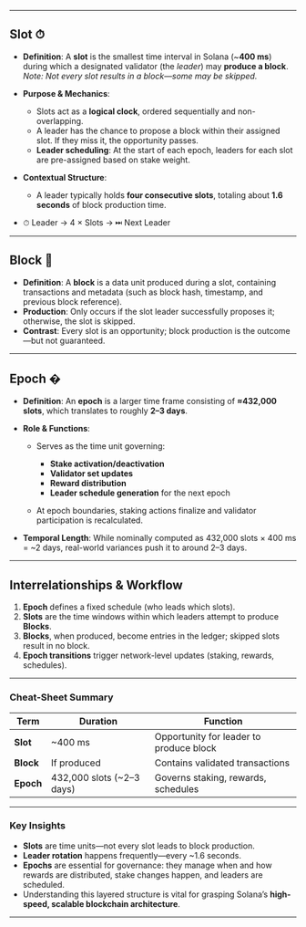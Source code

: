 

---

## **Slot ⏱**

* **Definition**: A **slot** is the smallest time interval in Solana (\~**400 ms**) during which a designated validator (the *leader*) may **produce a block**.
  *Note: Not every slot results in a block—some may be skipped.*
* **Purpose & Mechanics**:

  * Slots act as a **logical clock**, ordered sequentially and non-overlapping.
  * A leader has the chance to propose a block within their assigned slot. If they miss it, the opportunity passes.
  * **Leader scheduling**: At the start of each epoch, leaders for each slot are pre-assigned based on stake weight.
* **Contextual Structure**:

  * A leader typically holds **four consecutive slots**, totaling about **1.6 seconds** of block production time.

* ⏱ Leader  → 4 × Slots → ⏭ Next Leader

---

## **Block  🧱**

* **Definition**: A **block** is a data unit produced during a slot, containing transactions and metadata (such as block hash, timestamp, and previous block reference).
* **Production**: Only occurs if the slot leader successfully proposes it; otherwise, the slot is skipped.
* **Contrast**: Every slot is an opportunity; block production is the outcome—but not guaranteed.

---

## **Epoch  �**

* **Definition**: An **epoch** is a larger time frame consisting of **≈432,000 slots**, which translates to roughly **2–3 days**.
* **Role & Functions**:

  * Serves as the time unit governing:

    * **Stake activation/deactivation**
    * **Validator set updates**
    * **Reward distribution**
    * **Leader schedule generation** for the next epoch
  * At epoch boundaries, staking actions finalize and validator participation is recalculated.
* **Temporal Length**: While nominally computed as 432,000 slots × 400 ms = \~2 days, real-world variances push it to around 2–3 days.

---

## **Interrelationships & Workflow**

1. **Epoch** defines a fixed schedule (who leads which slots).
2. **Slots** are the time windows within which leaders attempt to produce **Blocks**.
3. **Blocks**, when produced, become entries in the ledger; skipped slots result in no block.
4. **Epoch transitions** trigger network-level updates (staking, rewards, schedules).

---

### Cheat-Sheet Summary

| Term      | Duration                   | Function                                |
| --------- | -------------------------- | --------------------------------------- |
| **Slot**  | \~400 ms                   | Opportunity for leader to produce block |
| **Block** | If produced                | Contains validated transactions         |
| **Epoch** | 432,000 slots (\~2–3 days) | Governs staking, rewards, schedules     |

---

### Key Insights

* **Slots** are time units—not every slot leads to block production.
* **Leader rotation** happens frequently—every \~1.6 seconds.
* **Epochs** are essential for governance: they manage when and how rewards are distributed, stake changes happen, and leaders are scheduled.
* Understanding this layered structure is vital for grasping Solana’s **high-speed, scalable blockchain architecture**.

---

